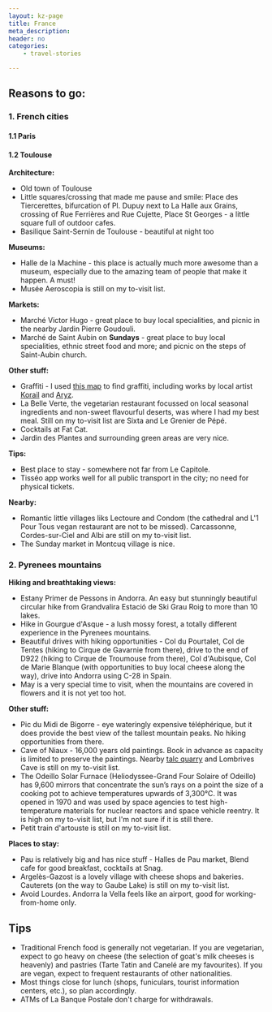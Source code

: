 ```yaml
---
layout: kz-page
title: France
meta_description: 
header: no
categories:
    - travel-stories

---
```


## Reasons to go:

### 1. French cities

#### 1.1 Paris

#### 1.2 Toulouse

**Architecture:** 
* Old town of Toulouse
* Little squares/crossing that made me pause and smile: Place des Tiercerettes, bifurcation of Pl. Dupuy next to La Halle aux Grains, crossing of Rue Ferrières and Rue Cujette, Place St Georges - a little square full of outdoor cafes.
* Basilique Saint-Sernin de Toulouse - beautiful at night too

**Museums:**
* Halle de la Machine - this place is actually much more awesome than a museum, especially due to the amazing team of people that make it happen. A must!
* Musée Aeroscopia is still on my to-visit list.

**Markets:**
* Marché Victor Hugo - great place to buy local specialities, and picnic in the nearby Jardin Pierre Goudouli.
* Marché de Saint Aubin on **Sundays** - great place to buy local specialities, ethnic street food and more; and picnic on the steps of Saint-Aubin church.

**Other stuff:**
* Graffiti - I used [this map][1] to find graffiti, including works by local artist [Korail][2] and [Aryz][3].
* La Belle Verte, the vegetarian restaurant focussed on local seasonal ingredients and non-sweet flavourful deserts, was where I had my best meal. Still on my to-visit list are Sixta and Le Grenier de Pépé.
* Cocktails at Fat Cat. 
* Jardin des Plantes and surrounding green areas are very nice.

**Tips:**
* Best place to stay - somewhere not far from Le Capitole.
* Tisséo app works well for all public transport in the city; no need for physical tickets.

**Nearby:**
* Romantic little villages liks Lectoure and Condom (the cathedral and L'1 Pour Tous vegan restaurant are not to be missed). Carcassonne, Cordes-sur-Ciel and Albi are still on my to-visit list.
* The Sunday market in Montcuq village is nice. 


### <a name="pyrenees"></a> 2. Pyrenees mountains

**Hiking and breathtaking views:** 
* Estany Primer de Pessons in Andorra. An easy but stunningly beautiful circular hike from Grandvalira Estació de Ski Grau Roig to more than 10 lakes.
* Hike in Gourgue d'Asque - a lush mossy forest, a totally different experience in the Pyrenees mountains.
* Beautiful drives with hiking opportunities - Col du Pourtalet, Col de Tentes (hiking to Cirque de Gavarnie from there), drive to the end of D922 (hiking to Cirque de Troumouse from there), Col d'Aubisque, Col de Marie Blanque (with opportunities to buy local cheese along the way), drive into Andorra using C-28 in Spain.
* May is a very special time to visit, when the mountains are covered in flowers and it is not yet too hot.

**Other stuff:**
* Pic du Midi de Bigorre - eye wateringly expensive téléphérique, but it does provide the best view of the tallest mountain peaks. No hiking opportunities from there. 
* Cave of Niaux - 16,000 years old paintings. Book in advance as capacity is limited to preserve the paintings. Nearby [talc quarry][4] and Lombrives Cave is still on my to-visit list.
* The Odeillo Solar Furnace (Heliodyssee-Grand Four Solaire of Odeillo) has 9,600 mirrors that concentrate the sun’s rays on a point the size of a cooking pot to achieve temperatures upwards of 3,300&#x2103;. It was opened in 1970 and was used by space agencies to test high-temperature materials for nuclear reactors and space vehicle reentry. It is high on my to-visit list, but I'm not sure if it is still there.
* Petit train d'artouste is still on my to-visit list.

**Places to stay:**
* Pau is relatively big and has nice stuff - Halles de Pau market, Blend cafe for good breakfast, cocktails at Snag.
* Argelès-Gazost is a lovely village with cheese shops and bakeries. Cauterets (on the way to Gaube Lake) is still on my to-visit list.
* Avoid Lourdes. Andorra la Vella feels like an airport, good for working-from-home only.



## Tips

* Traditional French food is generally not vegetarian. If you are vegetarian, expect to go heavy on cheese (the selection of goat's milk cheeses is heavenly) and pastries (Tarte Tatin and Canelé are my favourites). If you are vegan, expect to frequent restaurants of other nationalities.
* Most things close for lunch (shops, funiculars, tourist information centers, etc.), so plan accordingly.
* ATMs of La Banque Postale don't charge for withdrawals.


[1]: https://vagabundler.com/france/streetart-map-toulouse/
[2]: https://korail.one/outside/
[3]: https://www.aryz.es/outdoor
[4]: https://www.ariege.com/en/discover-ariege/geology/trimouns-talc-quarry
